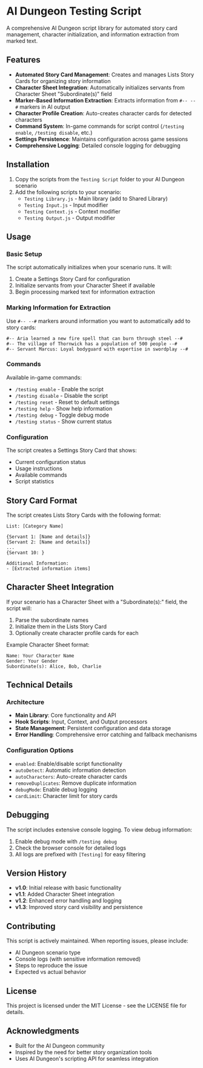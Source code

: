# AI Dungeon Testing Script

A comprehensive AI Dungeon script library for automated story card management, character initialization, and information extraction from marked text.

## Features

- **Automated Story Card Management**: Creates and manages Lists Story Cards for organizing story information
- **Character Sheet Integration**: Automatically initializes servants from Character Sheet "Subordinate(s)" field
- **Marker-Based Information Extraction**: Extracts information from `#-- --#` markers in AI output
- **Character Profile Creation**: Auto-creates character cards for detected characters
- **Command System**: In-game commands for script control (`/testing enable`, `/testing disable`, etc.)
- **Settings Persistence**: Maintains configuration across game sessions
- **Comprehensive Logging**: Detailed console logging for debugging

## Installation

1. Copy the scripts from the `Testing Script` folder to your AI Dungeon scenario
2. Add the following scripts to your scenario:
   - `Testing Library.js` - Main library (add to Shared Library)
   - `Testing Input.js` - Input modifier
   - `Testing Context.js` - Context modifier  
   - `Testing Output.js` - Output modifier

## Usage

### Basic Setup

The script automatically initializes when your scenario runs. It will:

1. Create a Settings Story Card for configuration
2. Initialize servants from your Character Sheet if available
3. Begin processing marked text for information extraction

### Marking Information for Extraction

Use `#-- --#` markers around information you want to automatically add to story cards:

```text
#-- Aria learned a new fire spell that can burn through steel --#
#-- The village of Thornwick has a population of 500 people --#
#-- Servant Marcus: Loyal bodyguard with expertise in swordplay --#
```

### Commands

Available in-game commands:

- `/testing enable` - Enable the script
- `/testing disable` - Disable the script
- `/testing reset` - Reset to default settings
- `/testing help` - Show help information
- `/testing debug` - Toggle debug mode
- `/testing status` - Show current status

### Configuration

The script creates a Settings Story Card that shows:

- Current configuration status
- Usage instructions
- Available commands
- Script statistics

## Story Card Format

The script creates Lists Story Cards with the following format:

```text
List: [Category Name]

{Servant 1: [Name and details]}
{Servant 2: [Name and details]}
...
{Servant 10: }

Additional Information:
- [Extracted information items]
```

## Character Sheet Integration

If your scenario has a Character Sheet with a "Subordinate(s):" field, the script will:

1. Parse the subordinate names
2. Initialize them in the Lists Story Card
3. Optionally create character profile cards for each

Example Character Sheet format:

```text
Name: Your Character Name
Gender: Your Gender
Subordinate(s): Alice, Bob, Charlie
```

## Technical Details

### Architecture

- **Main Library**: Core functionality and API
- **Hook Scripts**: Input, Context, and Output processors
- **State Management**: Persistent configuration and data storage
- **Error Handling**: Comprehensive error catching and fallback mechanisms

### Configuration Options

- `enabled`: Enable/disable script functionality
- `autoDetect`: Automatic information detection
- `autoCharacters`: Auto-create character cards
- `removeDuplicates`: Remove duplicate information
- `debugMode`: Enable debug logging
- `cardLimit`: Character limit for story cards

## Debugging

The script includes extensive console logging. To view debug information:

1. Enable debug mode with `/testing debug`
2. Check the browser console for detailed logs
3. All logs are prefixed with `[Testing]` for easy filtering

## Version History

- **v1.0**: Initial release with basic functionality
- **v1.1**: Added Character Sheet integration
- **v1.2**: Enhanced error handling and logging
- **v1.3**: Improved story card visibility and persistence

## Contributing

This script is actively maintained. When reporting issues, please include:

- AI Dungeon scenario type
- Console logs (with sensitive information removed)
- Steps to reproduce the issue
- Expected vs actual behavior

## License

This project is licensed under the MIT License - see the LICENSE file for details.

## Acknowledgments

- Built for the AI Dungeon community
- Inspired by the need for better story organization tools
- Uses AI Dungeon's scripting API for seamless integration
